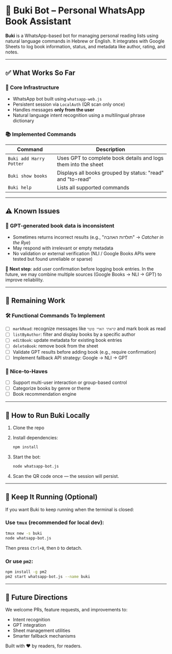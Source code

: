 # 🤖 Buki Bot – Personal WhatsApp Book Assistant

**Buki** is a WhatsApp-based bot for managing personal reading lists using natural language commands in Hebrew or English. It integrates with Google Sheets to log book information, status, and metadata like author, rating, and notes.

---

## ✅ What Works So Far

### 📅 Core Infrastructure

* WhatsApp bot built using `whatsapp-web.js`
* Persistent session via `LocalAuth` (QR scan only once)
* Handles messages **only from the user**
* Natural language intent recognition using a multilingual phrase dictionary

### 📚 Implemented Commands

| Command                 | Description                                                    |
| ----------------------- | -------------------------------------------------------------- |
| `Buki add Harry Potter` | Uses GPT to complete book details and logs them into the sheet |
| `Buki show books`       | Displays all books grouped by status: "read" and "to-read"     |
| `Buki help`             | Lists all supported commands                                   |

---

## ⚠️ Known Issues

### 🧠 GPT-generated book data is **inconsistent**

* Sometimes returns incorrect results (e.g., "תולדות האהבה" → *Catcher in the Rye*)
* May respond with irrelevant or empty metadata
* No validation or external verification (NLI / Google Books APIs were tested but found unreliable or sparse)

🔧 **Next step**: add user confirmation before logging book entries. In the future, we may combine multiple sources (Google Books → NLI → GPT) to improve reliability.

---

## 📌 Remaining Work

### 🛠️ Functional Commands To Implement

* [ ] `markRead`: recognize messages like `קראתי הארי פוטר` and mark book as read
* [ ] `listByAuthor`: filter and display books by a specific author
* [ ] `editBook`: update metadata for existing book entries
* [ ] `deleteBook`: remove book from the sheet
* [ ] Validate GPT results before adding book (e.g., require confirmation)
* [ ] Implement fallback API strategy: Google → NLI → GPT

### 🚀 Nice-to-Haves

* [ ] Support multi-user interaction or group-based control
* [ ] Categorize books by genre or theme
* [ ] Book recommendation engine

---

## 📆 How to Run Buki Locally

1. Clone the repo
2. Install dependencies:

   ```bash
   npm install
   ```
3. Start the bot:

   ```bash
   node whatsapp-bot.js
   ```
4. Scan the QR code once — the session will persist.

---

## 🚪 Keep It Running (Optional)

If you want Buki to keep running when the terminal is closed:

### Use `tmux` (recommended for local dev):

```bash
tmux new -s buki
node whatsapp-bot.js
```

Then press `Ctrl+B`, then `D` to detach.

### Or use `pm2`:

```bash
npm install -g pm2
pm2 start whatsapp-bot.js --name buki
```

---

## 🤔 Future Directions

We welcome PRs, feature requests, and improvements to:

* Intent recognition
* GPT integration
* Sheet management utilities
* Smarter fallback mechanisms

Built with ❤️ by readers, for readers.
